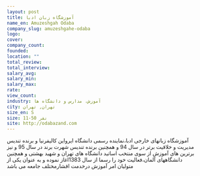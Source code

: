```yaml
---
layout: post
title: آموزشگاه زبان ادبا
name_en: Amuzeshgah Odaba
company_slug: amuzeshgahe-odaba
logo: 
cover: 
company_count:
founded:
location: ""
total_review: 
total_interview: 
salary_avg: 
salary_min: 
salary_max: 
rate: 
view_count: 
industry: آموزش، مدارس و دانشگاه ها
city: تهران, تهران
size_en: S
size: 11-50 نفر
site: http://odabazand.com
---
```


آموزشگاه زبانهای خارجی ادبا،نماینده رسمی دانشگاه ایرواین کالیفرنیا و برنده تندیس مدیریت و خلاقیت برتر در سال 94 و همچنین برنده تندیس شهرت برند در سال 95 و نیز برترین های آموزش از سوی منتخب اساتید دانشگاه های تهران و شهید بهشتی و همچنین دانشگاههای آلمان،فعالیت خود را رسما از سال 1383اغاز نموده و به عنوان یکی از متولیان امر آموزش درخدمت اقشارمختلف جامعه می باشد